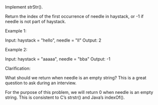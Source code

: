 Implement strStr().

Return the index of the first occurrence of needle in haystack, or -1 if needle is not part of haystack.

Example 1:


Input: haystack = "hello", needle = "ll"
Output: 2

Example 2:


Input: haystack = "aaaaa", needle = "bba"
Output: -1

Clarification:

What should we return when needle is an empty string? This is a great question to ask during an interview.

For the purpose of this problem, we will return 0 when needle is an empty string. This is consistent to C’s strstr() and Java’s indexOf().